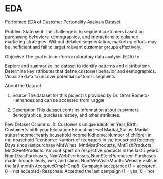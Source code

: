 # EDA
Performed EDA of Customer Personality Analysis Dataset

 Problem Statement
The challenge is to segment customers based on purchasing behaviors, demographics, and interactions to enhance marketing strategies. Without detailed segmentation, marketing efforts may be inefficient and fail to target relevant customer groups effectively.

Objective
The goal is to perform exploratory data analysis (EDA) to:

Explore and summarize the dataset to identify patterns and distributions.
Determine key attributes that define customer behavior and demographics.
Visualize data to uncover potential customer segments.


About the Dataset

1) Source
The dataset for this project is provided by Dr. Omar Romero-Hernandez and can be accessed from Kaggle

2) Description
This dataset contains information about customers demographics, purchase history, and other attributes.

Few Dataset Columns:
ID: Customer's unique identifier
Year_Birth: Customer's birth year
Education: Education level
Marital_Status: Marital status
Income: Yearly household income
Kidhome: Number of children in the household
Teenhome: Number of teenagers in the household
Recency: Days since last purchase
MntWines, MntMeatProducts, MntFishProducts, MntSweetProducts: Amount spent on respective products in the last 2 years
NumDealsPurchases, NumWebPurchases, NumStorePurchases: Purchases made through deals, web, and stores
NumWebVisitsMonth: Website visits in the last month
AcceptedCmp1–Cmp5: Campaign acceptance (1 = accepted, 0 = not accepted)
Response: Accepted the last campaign (1 = yes, 0 = no)
